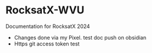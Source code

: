 # RocksatX-WVU
Documentation for RocksatX 2024

- Changes done via my Pixel. test doc push on obsidian
- Https git access token test
